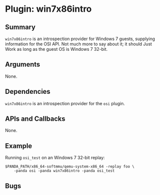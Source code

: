 Plugin: win7x86intro
===========

Summary
-------

`win7x86intro` is an introspection provider for Windows 7 guests, supplying information for the OSI API. Not much more to say about it; it should Just Work as long as the guest OS is Windows 7 32-bit.

Arguments
---------

None.

Dependencies
------------

`win7x86intro` is an introspection provider for the `osi` plugin.

APIs and Callbacks
------------------

None.

Example
-------

Running `osi_test` on an Windows 7 32-bit replay:

    $PANDA_PATH/x86_64-softmmu/qemu-system-x86_64 -replay foo \
        -panda osi -panda win7x86intro -panda osi_test

Bugs
----
